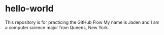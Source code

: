 # hello-world
This repository is for practicing the GitHub Flow
My name is Jaden and I am a computer science major from Queens, New York.
